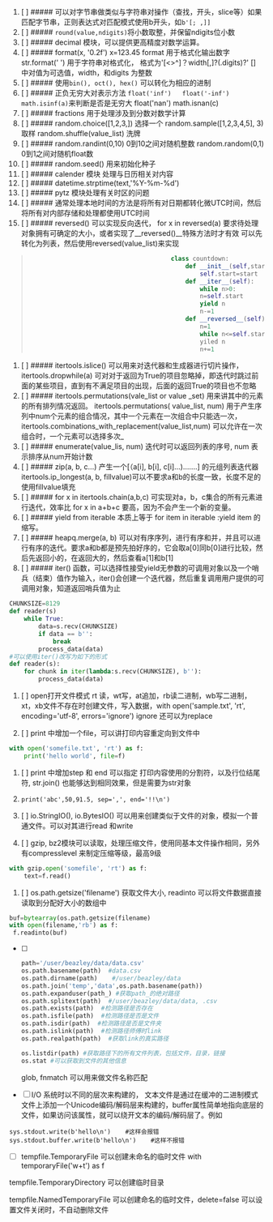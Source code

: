 1. [ ] ##### 可以对字节串做类似与字符串对操作（查找，开头，slice等）如果匹配字节串，正则表达式对匹配模式使用b开头，如`b'[; ,]]`
2. [ ] ##### `round(value,ndigits)`将小数取整，并保留ndigits位小数
3. [ ] ##### decimal 模块，可以提供更高精度对数学运算。
4. [ ] ##### format\(x, '0.2f'\)  x=123.45  format 用于格式化输出数字 str.format\('  '\) 用于字符串对格式化， 格式为'\[&lt;&gt;^\]？width\[,\]?\(.digits\)?' \[\] 中对值为可选值，width，和digits 为整数
5. [ ] ##### 使用`bin(), oct(), hex()` 可以转化为相应的进制
6. [ ] ##### 正负无穷大对表示方法   `float('inf')   float('-inf')    math.isinf(a)`来判断是否是无穷大  float\('nan'\)  math.isnan\(c\)
7. [ ] ##### fractions 用于处理涉及到分数对数学计算
8. [ ] ##### random.choice\(\[1,2,3,\]\)  选择一个       random.sample\(\[1,2,3,4,5\], 3\) 取样     random.shuffle\(value\_list\)  洗牌
9. [ ] ##### random.randint\(0,10\) 0到10之间对随机整数     random.random\(0,1\)  0到1之间对随机float数
10. [ ] ##### random.seed\(\)  用来初始化种子
11. [ ] ##### calender  模块 处理与日历相关对内容
12. [ ] ##### datetime.strptime\(text,'%Y-%m-%d'\)
13. [ ] ##### pytz 模块处理有关时区的问题
14. [ ] ##### 通常处理本地时间的方法是将所有对日期都转化微UTC时间，然后将所有对内部存储和处理都使用UTC时间
15. [ ] ##### reversed\(\) 可以实现反向迭代， for x in reversed\(a\)              要求待处理对象拥有可确定的大小，或者实现了\_\_reversed\(\)\_\_特殊方法时才有效            可以先转化为列表，然后使用reversed\(value\_list\)来实现

> ```py
>                                        class countdown:
>                                            def __init__(self,start):
>                                                self.start=start
>                                            def __iter__(self):
>                                                while n>0:
>                                                n=self.start
>                                                yield n
>                                                n-=1
>                                            def __reversed__(self):
>                                                n=1
>                                                while n<=self.start:
>                                                yiled n
>                                                n+=1
> ```

1. [ ] ##### itertools.islice\(\)  可以用来对迭代器和生成器进行切片操作，itertools.dropwhile\(a\)  可对对于返回为True的项目忽略掉，即迭代时跳过前面的某些项目，直到有不满足项目的出现，后面的返回True的项目也不忽略
2. [ ] ##### itertools.permutations\(vale_list or value \_set\)  用来讲其中的元素的所有排列情况返回。 itertools.permutations\( value\_list, num\)  用于产生序列中num个元素的组合情况，其中一个元素在一次组合中只能选一次，itertools.combinations\_with\_replacement\(value\_list,num\) 可以允许在一次组合时，一个元素可以选择多次_
3. [ ] ##### enumerate\(value\_lis, num\)  迭代时可以返回列表的序号, num 表示排序从num开始计数
4. [ ] ##### zip\(a, b, c...\) 产生一个\[（a\[i\], b\[i\], c\[i\]...\).......\] 的元组列表迭代器      itertools.ip\_longest\(a, b, fillvalue\)可以不要求a和b的长度一致，长度不足的使用fillvalue填充
5. [ ] ##### for x in  itertools.chain\(a,b,c\)  可实现对a，b，c集合的所有元素进行迭代，效率比  for x in a+b+c 要高，因为不会产生一个新的变量。
6. [ ] ##### yield from iterable 本质上等于  for item in iterable :yield item  的缩写。
7. [ ] ##### heapq.merge\(a, b\)  可以对有序序列，进行有序和并，并且可以进行有序的迭代。要求a和b都是预先拍好序的，它会取a\[0\]同b\[0\]进行比较，然后先返回小的，在返回大的，然后查看a\[1\]和b\[1\]
8. [ ] ##### iter\(\) 函数，可以选择性接受yield无参数的可调用对象以及一个哨兵（结束）值作为输入，iter\(\)会创建一个迭代器，然后重复调用用户提供的可调用对象，知道返回哨兵值为止

```py
CHUNKSIZE=8129
def reader(s)
    while True:
        data=s.recv(CHUNKSIZE)
        if data == b'':
            break
        process_data(data)
#可以使用iter()改写为如下的形式
def reader(s):
    for chunk in iter(lambda:s.recv(CHUNKSIZE), b''):
        process_data(data)
```

1. [ ] open打开文件模式  rt 读，wt写，at追加，rb读二进制，wb写二进制，xt，xb文件不存在时创建文件，写入数据，with open\('sample.txt', 'rt', encoding='utf-8', errors='ignore'\)  ignore 还可以为replace

2. [ ] print 中增加一个file，可以讲打印内容重定向到文件中

```py
with open('somefile.txt', 'rt') as f:
    print('hello world', file=f)
```

1. [ ] print 中增加step 和 end 可以指定 打印内容使用的分割符，以及行位结尾符, str.join\(\) 也能够达到相同效果，但是需要为str对象

2. ```
   print('abc',50,91.5, sep=',', end='!!\n')
   ```
3. [ ] io.StringIO\(\), io.BytesIO\(\)  可以用来创建类似于文件的对象，模拟一个普通文件。可以对其进行read 和write

4. [ ] gzip, bz2模块可以读取，处理压缩文件，使用同基本文件操作相同，另外有compresslevel 来制定压缩等级，最高9级

```py
with gzip.open('somefile', 'rt') as f:
    text=f.read()
```

1. [ ] os.path.getsize\('filename'\) 获取文件大小, readinto 可以将文件数据直接读取到分配好大小的数组中

```py
buf=bytearray(os.path.getsize(filename)
with open(filename,'rb') as f:
 f.readinto(buf)
```

* [ ] ```py
  path='/user/beazley/data/data.csv'
  os.path.basename(path)  #data.csv
  os.path.dirname(path)    #/user/beazley/data
  os.path.join('temp','data',os.path.basename(path))
  os.path.expanduser(path_) #获取path_的绝对路径
  os.path.splitext(path)  #/user/beazley/data/data, .csv
  os.path.exists(path)  #检测路径是否存在
  os.path.isfile(path)  #检测路径是否是文件
  os.path.isdir(path)  #检测路径是否是文件夹
  os.path.islink(path)  #检测路径师傅时link
  os.path.realpath(path)  #获取link的真实路径
  ```

  ```py
  os.listdir(path) #获取路径下的所有文件列表，包括文件，目录，链接
  os.stat #可以获取到文件的其他信息
  ```

  glob,  fnmatch 可以用来做文件名称匹配

* [ ] I/O 系统时以不同的层次来构建的， 文本文件是通过在缓冲的二进制模式文件上添加一个Unicode编码/解码层来构建的，buffer属性简单地指向底层的文件，如果访问该属性，就可以绕开文本的编码/解码层了。例如

```
sys.stdout.write(b'hello\n')    #这样会报错
sys.stdout.buffer.write(b'hello\n')    #这样不报错
```

* [ ] tempfile.TemporaryFile  可以创建未命名的临时文件 with temporaryFile\('w+t'\) as f

tempfile.TemporaryDirectory 可以创建临时目录

tempfile.NamedTemporaryFile 可以创建命名的临时文件，delete=false 可以设置文件关闭时，不自动删除文件



